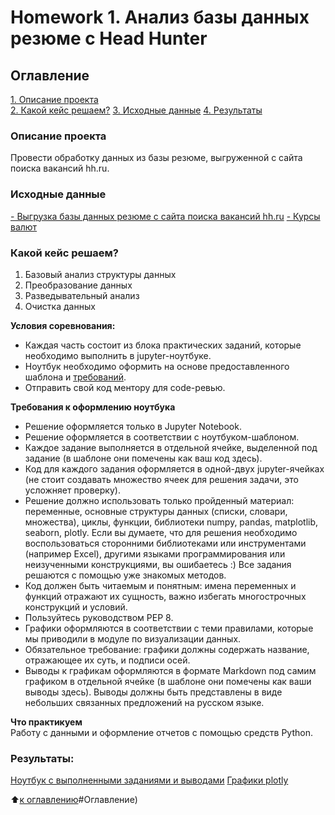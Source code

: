# Homework 1. Анализ базы данных резюме c Head Hunter

## Оглавление  
[1. Описание проекта](https://github.com/Sidorov-Andrey/DE/blob/main/Project_1/README.md#Описание-проекта)  
[2. Какой кейс решаем?](https://github.com/Sidorov-Andrey/DE/blob/main/Project_1/README.md#Какой-кейс-решаем)
[3. Исходные данные](https://github.com/Sidorov-Andrey/DE/blob/main/Project_1/README.md#Исходные-данные)
[4. Результаты](https://github.com/Sidorov-Andrey/DE/blob/main/Project_1/README.md#Результаты)    


### Описание проекта    
Провести обработку данных из базы резюме, выгруженной с сайта поиска вакансий hh.ru.

### Исходные данные
[- Выгрузка базы данных резюме с сайта поиска вакансий hh.ru](https://dl.dropboxusercontent.com/s/99sdysv2w6xxw95/dst-3.0_16_1_hh_database.csv?dl=0)
[- Курсы валют](https://docs.google.com/spreadsheets/d/17hv8aEByuHrLM-cea2wT9gsmk6d2Rq1weysNzBBKewc/edit#gid=1286840416)

### Какой кейс решаем?    
1. Базовый анализ структуры данных
2. Преобразование данных
3. Разведывательный анализ
4. Очистка данных

**Условия соревнования:**  
- Каждая часть состоит из блока практических заданий, которые необходимо выполнить в jupyter-ноутбуке.
- Ноутбук необходимо оформить на основе предоставленного шаблона и [требований](https://github.com/Sidorov-Andrey/DE/blob/main/Project_1/README.md#Требования-к-оформлению-ноутбука).
- Отправить свой код ментору для code-ревью. 

**Требования к оформлению ноутбука**     
- Решение оформляется только в Jupyter Notebook.
- Решение оформляется в соответствии с ноутбуком-шаблоном.
- Каждое задание выполняется в отдельной ячейке, выделенной под задание (в шаблоне они помечены как ваш код здесь).
- Код для каждого задания оформляется в одной-двух jupyter-ячейках (не стоит создавать множество ячеек для решения задачи, это усложняет проверку).
- Решение должно использовать только пройденный материал: переменные, основные структуры данных (списки, словари, множества), циклы, функции, библиотеки numpy, pandas, matplotlib, seaborn, plotly. Если вы думаете, что для решения необходимо воспользоваться сторонними библиотеками или инструментами (например Excel), другими языками программирования или неизученными конструкциями, вы ошибаетесь :) Все задания решаются с помощью уже знакомых методов.
- Код должен быть читаемым и понятным: имена переменных и функций отражают их сущность, важно избегать многострочных конструкций и условий.
- Пользуйтесь руководством PEP 8.
- Графики оформляются в соответствии с теми правилами, которые мы приводили в модуле по визуализации данных.
- Обязательное требование: графики должны содержать название, отражающее их суть, и подписи осей.
- Выводы к графикам оформляются в формате Markdown под самим графиком в отдельной ячейке (в шаблоне они помечены как ваши выводы здесь). Выводы должны быть представлены в виде небольших связанных предложений на русском языке.

**Что практикуем**     
Работу с данными и оформление отчетов с помощью средств Python.

### Результаты:  
[Ноутбук с выполненными заданиями и выводами](https://github.com/Sidorov-Andrey/DE/blob/main/Project_1/Project_1_HeadHunter_df.ipynb)
[Графики plotly](https://github.com/Sidorov-Andrey/DE/tree/main/Project_1/plotly)

:arrow_up:[к оглавлению](https://github.com/Sidorov-Andrey/DE/blob/main/Project_1/README.md)#Оглавление)
